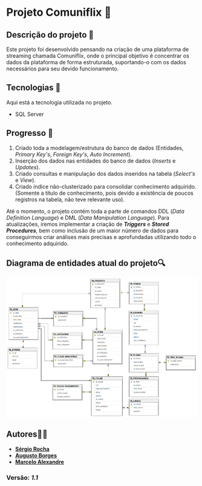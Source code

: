 # Projeto Comuniflix 🎥

## Descrição do projeto 📝
Este projeto foi desenvolvido pensando na criação de uma plataforma de streaming chamada Comuniflix, onde o principal objetivo é concentrar os dados da plataforma de forma estruturada, suportando-o com os dados necessários para seu devido funcionamento.

## Tecnologias  📌
Aqui está a tecnologia utilizada no projeto.
* SQL Server

## Progresso 🚀
1. Criado toda a modelagem/estrutura do banco de dados (Entidades, *Primary Key's*, *Foreign Key's*, *Auto Increment*).
2. Inserção dos dados nas entidades do banco de dados (*Inserts* e *Updates*).
3. Criado consultas e manipulação dos dados inseridos na tabela (*Select's* e *View*).
4. Criado índice não-clusterizado para consolidar conhecimento adquirido. (Somente a título de conhecimento, pois devido a existência de poucos registros na tabela, não teve relevante uso).

Até o momento, o projeto contém toda a parte de comandos DDL (*Data Definition Language*) e DML (*Data Manipulation Language*). Para atualizações, iremos implementar a criação de ***Triggers*** e ***Stored Procedures***, bem como inclusão de um maior número de dados para conseguirmos criar análises mais precisas e aprofundadas utilizando todo o conhecimento adquirido.

## Diagrama de entidades atual do projeto🔍
![Diagrama de entidades](https://github.com/sergio-rocha1/comuniflix-sql/blob/master/images/diagrama-atualizado-28_05.png)

## Autores👨‍💻
* [**Sérgio Rocha**](https://github.com/sergio-rocha1)
* [**Augusto Borges**](https://github.com/gusteborges) 
* [**Marcelo Alexandre**](https://github.com/marcelinbtw) 


### Versão: *1.1*

